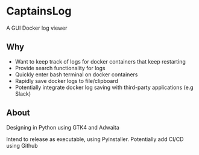 # CaptainsLog
A GUI Docker log viewer

## Why

- Want to keep track of logs for docker containers that keep restarting
- Provide search functionality for logs
- Quickly enter bash terminal on docker containers
- Rapidly save docker logs to file/clipboard
- Potentially integrate docker log saving with third-party applications (e.g Slack)


## About

Designing in Python using GTK4 and Adwaita

Intend to release as executable, using Pyinstaller.
Potentially add CI/CD using Github